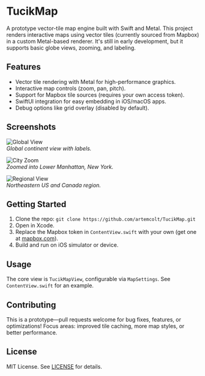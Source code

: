 # TucikMap

A prototype vector-tile map engine built with Swift and Metal. This project renders interactive maps using vector tiles (currently sourced from Mapbox) in a custom Metal-based renderer. It's still in early development, but it supports basic globe views, zooming, and labeling.

## Features
- Vector tile rendering with Metal for high-performance graphics.
- Interactive map controls (zoom, pan, pitch).
- Support for Mapbox tile sources (requires your own access token).
- SwiftUI integration for easy embedding in iOS/macOS apps.
- Debug options like grid overlay (disabled by default).

## Screenshots
![Global View](https://raw.githubusercontent.com/artemcolt/TucikMap/refs/heads/main/Screenshots/IMG_2615.PNG)  
*Global continent view with labels.*

![City Zoom](https://raw.githubusercontent.com/artemcolt/TucikMap/refs/heads/main/Screenshots/IMG_2617.PNG)  
*Zoomed into Lower Manhattan, New York.*

![Regional View](https://raw.githubusercontent.com/artemcolt/TucikMap/refs/heads/main/Screenshots/IMG_2616.PNG)  
*Northeastern US and Canada region.*


## Getting Started
1. Clone the repo: `git clone https://github.com/artemcolt/TucikMap.git`
2. Open in Xcode.
3. Replace the Mapbox token in `ContentView.swift` with your own (get one at [mapbox.com](https://mapbox.com)).
4. Build and run on iOS simulator or device.

## Usage
The core view is `TucikMapView`, configurable via `MapSettings`. See `ContentView.swift` for an example.

## Contributing
This is a prototype—pull requests welcome for bug fixes, features, or optimizations! Focus areas: improved tile caching, more map styles, or better performance.

## License
MIT License. See [LICENSE](https://github.com/artemcolt/TucikMap/blob/main/LICENSE.md) for details.
